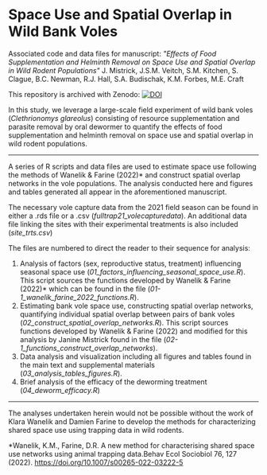 # Space Use and Spatial Overlap in Wild Bank Voles
Associated code and data files for manuscript: <i>"Effects of Food Supplementation and Helminth Removal on Space Use and Spatial Overlap in Wild Rodent Populations"</i> J. Mistrick, J.S.M. Veitch, S.M. Kitchen, S. Clague, B.C. Newman, R.J. Hall, S.A. Budischak, K.M. Forbes, M.E. Craft

This repository is archived with Zenodo: <a href="https://zenodo.org/doi/10.5281/zenodo.10603001"><img src="https://zenodo.org/badge/580540737.svg" alt="DOI"></a>

In this study, we leverage a large-scale field experiment of wild bank voles (<i>Clethrionomys glareolus</i>) consisting of resource supplementation and parasite removal by oral dewormer to quantify the effects of food supplementation and helminth removal on space use and spatial overlap in wild rodent populations.

---

A series of R scripts and data files are used to estimate space use following the methods of Wanelik & Farine (2022)* and construct spatial overlap networks in the vole populations. The analysis conducted here and figures and tables generated all appear in the aforementioned manuscript.

The necessary vole capture data from the 2021 field season can be found in either a .rds file or a .csv (<i>fulltrap21_volecapturedata</i>). An additional data file linking the sites with their experimental treatments is also included (<i>site_trts.csv</i>)

The files are numbered to direct the reader to their sequence for analysis:
1. Analysis of factors (sex, reproductive status, treatment) influencing seasonal space use (<i>01_factors_influencing_seasonal_space_use.R</i>). This script sources the functions developed by Wanelik & Farine (2022)* which can be found in the file (<i>01-1_wanelik_farine_2022_functions.R</i>).
2. Estimating bank vole space use, constructing spatial overlap networks, quantifying individual spatial overlap between pairs of bank voles (<i>02_construct_spatial_overlap_networks.R</i>). This script sources functions developed by Wanelik & Farine (2022) and modified for this analysis by Janine Mistrick found in the file (<i>02-1_functions_construct_overlap_networks</i>).
3. Data analysis and visualization including all figures and tables found in the main text and supplemental materials (<i>03_analysis_tables_figures.R</i>).
4. Brief analysis of the efficacy of the deworming treatment (<i>04_deworm_efficacy.R</i>)

---

The analyses undertaken herein would not be possible without the work of Klara Wanelik and Damien Farine to develop the methods for characterizing shared space use using trapping data in wild rodents.

*Wanelik, K.M., Farine, D.R. A new method for characterising shared space use networks using animal trapping data.Behav Ecol Sociobiol 76, 127 (2022). https://doi.org/10.1007/s00265-022-03222-5

